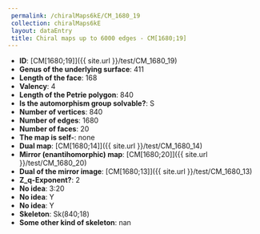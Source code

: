 ```yaml
--- 
 permalink: /chiralMaps6kE/CM_1680_19 
 collection: chiralMaps6kE
 layout: dataEntry
 title: Chiral maps up to 6000 edges - CM[1680;19]
---
```


- **ID**: [CM[1680;19]]({{ site.url }}/test/CM_1680_19)
- **Genus of the underlying surface**: 411
- **Length of the face**: 168
- **Valency**: 4
- **Length of the Petrie polygon**: 840
- **Is the automorphism group solvable?**: S
- **Number of vertices**: 840
- **Number of edges**: 1680
- **Number of faces**: 20
- **The map is self-**: none
- **Dual map**: [CM[1680;14]]({{ site.url }}/test/CM_1680_14)
- **Mirror (enantihomorphic) map**: [CM[1680;20]]({{ site.url }}/test/CM_1680_20)
- **Dual of the mirror image**: [CM[1680;13]]({{ site.url }}/test/CM_1680_13)
- **Z_q-Exponent?**: 2
- **No idea**:  3:20
- **No idea**: Y
- **No idea**: Y
- **Skeleton**: Sk(840;18)
- **Some other kind of skeleton**: nan
